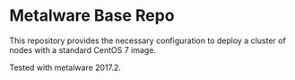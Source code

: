 # Metalware Base Repo
This repository provides the necessary configuration to deploy a cluster of nodes with a standard CentOS 7 image.

Tested with metalware 2017.2.
